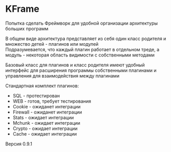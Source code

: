 # KFrame

Попытка сделать Фреймворк для удобной организации архитектуры больших программ  

В общем виде архитектура представляет из себя один класс родителя и множество детей - плагинов или модулей  
Подразумевается, что каждый плагин работает в отдельном треде, а модуль - некоторая область видимости с собственными методами  

Базовый класс для плагинов и класс родителя имеют удобный интерфейс для расширения программы собственными плагинами и управления для взаимодействия между плагинами  

Стандартная комплект плагинов:  
- SQL - протестирован  
- WEB - готов, требует тестирования  
- Cookie - ожиданет интеграции  
- Firewall - ожиданет интеграции  
- Stats - ожидает интеграции  
- Mchunk - ожидает интеграции  
- Crypto - ожидает интеграции  
- Cache - ожидает интеграции

Версия 0.9.1